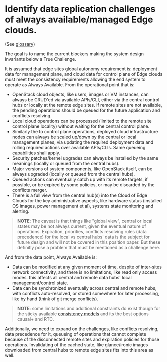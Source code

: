 # Identify data replication challenges of always available/managed Edge clouds.

(See [glossary](./glossary.md))

The goal is to name the current blockers making the system design invariants
below a True Challenge.

It is assumed that edge sites global autonomy requirement is: deployment data
for management plane, and cloud data for control plane of Edge clouds must meet
the consistency requirements allowing the end system to operate as
Always Available. From the operational point that is:

* OpenStack cloud objects, like users, images or VM instances, can always
  be CRUD'ed via available APIs/CLI, either via the central control hubs or
  locally at the remote edge sites. If remote sites are not available, the
  pending operations should be queued for the future application and conflicts
  resolving.
* Local cloud operations can be processed (limited to the remote site control
  plane locality) without waiting for the central control plane.
* Similarly the to control plane operations, deployed cloud infrastructure nodes
  can always be scaled up/down by the central or local management planes, via
  updating the required deployment data and rolling required actions over
  available APIs/CLIs. Same queueing capabilities shall apply.
* Security patches/kernel upgrades can always be installed by the same meanings
  (locally or queued from the central hubs).
* Major versions of system components, like OpenStack itself, can be always
  upgraded (locally or queued from the central hubs).
* Queued actions can eventually catch up with its remote targets, if possible,
  or be expired by some policies, or may be discarded by the conflicts merger.
* There is a full view from the central hub(s) into the Cloud of Edge Clouds for
  the key administrative aspects, like hardware status (installed OS images, power
  management et al), systems state monitoring and alerting.

> **NOTE**: The caveat is that things like "global view", central or local states
> may be not always current, given the eventual nature of operations. Expiration,
> priorities, conflicts resolving rules (data precedence) for the local vs central
> hubs' data is the subject for future design and will not be covered in this position
> paper. But these definitly pose a problem that must be mentioned as a challenge here.

And from the data point, Always Available is:

* Data can be modified at any given moment of time, despite of inter-sites
  network connectivity, and there is no limitations, like read only access modes.
  this affects all central and remote data hubs' local management/control state.
* Data can be synchronized eventually across central and remote hubs, with
  conflicts auto-resolved, or stored somewhere for later processing, like by hand
  (think of git merge conflicts).

> **NOTE**: some limitations and additional constraints do exist though for the
> sticky available [consistency models](https://jepsen.io/consistency) and its
> the best options causal+ and RTC.

Additionally, we need to expand on the challenges, like conflicts resolving,
data precedence for it, queueing of operations that cannot complete because of
the disconnected remote sites and expiration policies for those operations.
Invalidating of the cached state, like glance/ironic images downloaded from central
hubs to remote edge sites fits into this area as well.
